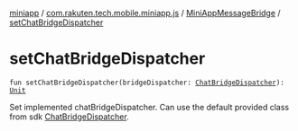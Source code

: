 [miniapp](../../index.md) / [com.rakuten.tech.mobile.miniapp.js](../index.md) / [MiniAppMessageBridge](index.md) / [setChatBridgeDispatcher](./set-chat-bridge-dispatcher.md)

# setChatBridgeDispatcher

`fun setChatBridgeDispatcher(bridgeDispatcher: `[`ChatBridgeDispatcher`](../../com.rakuten.tech.mobile.miniapp.js.chat/-chat-bridge-dispatcher/index.md)`): `[`Unit`](https://kotlinlang.org/api/latest/jvm/stdlib/kotlin/-unit/index.html)

Set implemented chatBridgeDispatcher.
Can use the default provided class from sdk [ChatBridgeDispatcher](../../com.rakuten.tech.mobile.miniapp.js.chat/-chat-bridge-dispatcher/index.md).

